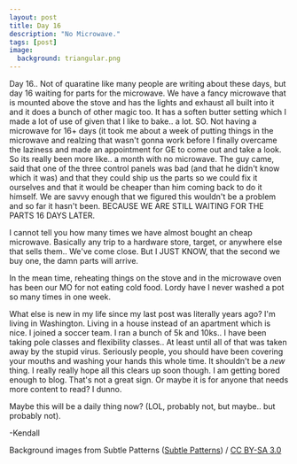 ```yaml
---
layout: post
title: Day 16
description: "No Microwave."
tags: [post]
image:
  background: triangular.png
---
```

Day 16.. Not of quaratine like many people are writing about these days, but day 16 waiting for parts for the microwave. We
have a fancy microwave that is mounted above the stove and has the lights and exhaust all built into it and it does a bunch
of other magic too. It has a soften butter setting which I made a lot of use of given that I like to bake.. a lot. SO. Not having a
microwave for 16+ days (it took me about a week of putting things in the microwave and realzing that wasn't gonna work
before I finally overcame the laziness and made an appointment for GE to come out and take a look. So its really been more
like.. a month with no microwave. The guy came, said that one of the three control panels was bad (and that he didn't know
which it was) and that they could ship us the parts so we could fix it ourselves and that it would be cheaper than him coming
back to do it himself. We are savvy enough that we figured this wouldn't be a problem and so far it hasn't been. BECAUSE
WE ARE STILL WAITING FOR THE PARTS 16 DAYS LATER.

I cannot tell you how many times we have almost bought an cheap microwave. Basically any trip to a hardware store, target, or
anywhere else that sells them.. We've come close. But I JUST KNOW, that the second we buy one, the damn parts will arrive.

In the mean time, reheating things on the stove and in the microwave oven has been our MO for not eating cold food. Lordy have
I never washed a pot so many times in one week.

What else is new in my life since my last post was literally years ago? I'm living in Washington. Living in a house instead of an
apartment which is nice. I joined a soccer team. I ran a bunch of 5k and 10ks.. I have been taking pole classes and flexibility
classes.. At least until all of that was taken away by the stupid virus. Seriously people, you should have been covering your
mouths and washing your hands this whole time. It shouldn't be a *new* thing. I really really hope all this clears up soon
though. I am getting bored enough to blog. That's not a great sign. Or maybe it is for anyone that needs more content to read?
I dunno.

Maybe this will be a daily thing now? (LOL, probably not, but maybe.. but probably not). 

-Kendall 
 
<div xmlns:cc="http://creativecommons.org/ns#" xmlns:dct="http://purl.org/dc/terms/" about="http://subtlepatterns.com" class="notice">Background images from <span property="dct:title">Subtle Patterns</span> (<a rel="cc:attributionURL" property="cc:attributionName" href="http://subtlepatterns.com">Subtle Patterns</a>) / <a rel="license" href="http://creativecommons.org/licenses/by-sa/3.0/">CC BY-SA 3.0</a></div>

